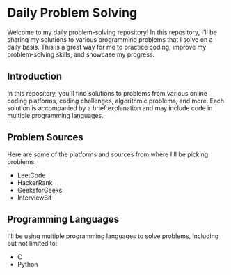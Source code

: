 # Daily Problem Solving
Welcome to my daily problem-solving repository! In this repository, I'll be sharing my solutions to various programming problems that I solve on a daily basis. This is a great way for me to practice coding, improve my problem-solving skills, and showcase my progress.

## Introduction
In this repository, you'll find solutions to problems from various online coding platforms, coding challenges, algorithmic problems, and more. Each solution is accompanied by a brief explanation and may include code in multiple programming languages.

## Problem Sources
Here are some of the platforms and sources from where I'll be picking problems:

- LeetCode
- HackerRank
- GeeksforGeeks
- InterviewBit

## Programming Languages
I'll be using multiple programming languages to solve problems, including but not limited to:

- C
- Python

